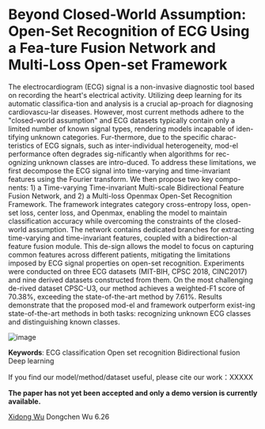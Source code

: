 # Beyond Closed-World Assumption: Open-Set Recognition of ECG Using a Fea-ture Fusion Network and Multi-Loss Open-set Framework

The electrocardiogram (ECG) signal is a non-invasive diagnostic tool based on recording the heart's electrical activity. Utilizing deep learning for its automatic classifica-tion and analysis is a crucial ap-proach for diagnosing cardiovascu-lar diseases. However, most current methods adhere to the "closed-world assumption" and ECG datasets typically contain only a limited number of known signal types, rendering models incapable of iden-tifying unknown categories. Fur-thermore, due to the specific charac-teristics of ECG signals, such as inter-individual heterogeneity, mod-el performance often degrades sig-nificantly when algorithms for rec-ognizing unknown classes are intro-duced. To address these limitations, we first decompose the ECG signal into time-varying and time-invariant features using the Fourier transform. We then propose two key compo-nents: 1) a Time-varying Time-invariant Multi-scale Bidirectional Feature Fusion Network, and 2) a Multi-loss Openmax Open-Set Recognition Framework. The framework integrates category cross-entropy loss, open-set loss, center loss, and Openmax, enabling the model to maintain classification accuracy while overcoming the constraints of the closed-world assumption. The network contains dedicated branches for extracting time-varying and time-invariant features, coupled with a bidirection-al feature fusion module. This de-sign allows the model to focus on capturing common features across different patients, mitigating the limitations imposed by ECG signal properties on open-set recognition. Experiments were conducted on three ECG datasets (MIT-BIH, CPSC 2018, CINC2017) and nine derived datasets constructed from them. On the most challenging de-rived dataset CPSC-U3, our method achieves a weighted-F1 score of 70.38%, exceeding the state-of-the-art method by 7.61%. Results demonstrate that the proposed mod-el and framework outperform exist-ing state-of-the-art methods in both tasks: recognizing unknown ECG classes and distinguishing known classes. 

![image](https://github.com/user-attachments/assets/66657d5b-cf5f-4216-a232-be3dafd71e77)



**Keywords**:
ECG classification
Open set recognition
Bidirectional fusion
Deep learning

If you find our model/method/dataset useful, please cite our work：XXXXX

**The paper has not yet been accepted and only a demo version is currently available.**

 [Xidong Wu](https://github.com/xidong66) 
Dongchen Wu
6.26

